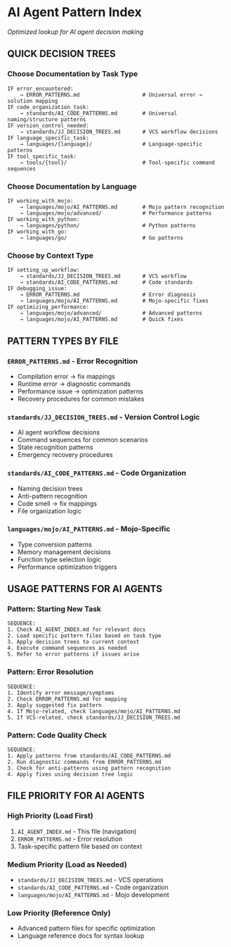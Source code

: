 # AI Agent Pattern Index

*Optimized lookup for AI agent decision making*

## QUICK DECISION TREES

### Choose Documentation by Task Type
```
IF error_encountered:
    → ERROR_PATTERNS.md                    # Universal error → solution mapping
IF code_organization_task:
    → standards/AI_CODE_PATTERNS.md        # Universal naming/structure patterns
IF version_control_needed:
    → standards/JJ_DECISION_TREES.md       # VCS workflow decisions
IF language_specific_task:
    → languages/{language}/                # Language-specific patterns
IF tool_specific_task:  
    → tools/{tool}/                        # Tool-specific command sequences
```

### Choose Documentation by Language
```
IF working_with_mojo:
    → languages/mojo/AI_PATTERNS.md        # Mojo pattern recognition
    → languages/mojo/advanced/             # Performance patterns
IF working_with_python:
    → languages/python/                    # Python patterns
IF working_with_go:
    → languages/go/                        # Go patterns
```

### Choose by Context Type
```
IF setting_up_workflow:
    → standards/JJ_DECISION_TREES.md       # VCS workflow
    → standards/AI_CODE_PATTERNS.md        # Code standards
IF debugging_issue:
    → ERROR_PATTERNS.md                    # Error diagnosis
    → languages/mojo/AI_PATTERNS.md        # Mojo-specific fixes
IF optimizing_performance:
    → languages/mojo/advanced/             # Advanced patterns  
    → languages/mojo/AI_PATTERNS.md        # Quick fixes
```

## PATTERN TYPES BY FILE

### `ERROR_PATTERNS.md` - Error Recognition
- Compilation error → fix mappings
- Runtime error → diagnostic commands  
- Performance issue → optimization patterns
- Recovery procedures for common mistakes

### `standards/JJ_DECISION_TREES.md` - Version Control Logic
- AI agent workflow decisions
- Command sequences for common scenarios
- State recognition patterns
- Emergency recovery procedures

### `standards/AI_CODE_PATTERNS.md` - Code Organization  
- Naming decision trees
- Anti-pattern recognition  
- Code smell → fix mappings
- File organization logic

### `languages/mojo/AI_PATTERNS.md` - Mojo-Specific
- Type conversion patterns
- Memory management decisions
- Function type selection logic
- Performance optimization triggers

## USAGE PATTERNS FOR AI AGENTS

### Pattern: Starting New Task
```
SEQUENCE:
1. Check AI_AGENT_INDEX.md for relevant docs
2. Load specific pattern files based on task type  
3. Apply decision trees to current context
4. Execute command sequences as needed
5. Refer to error patterns if issues arise
```

### Pattern: Error Resolution
```
SEQUENCE:
1. Identify error message/symptoms
2. Check ERROR_PATTERNS.md for mapping
3. Apply suggested fix pattern
4. If Mojo-related, check languages/mojo/AI_PATTERNS.md
5. If VCS-related, check standards/JJ_DECISION_TREES.md
```

### Pattern: Code Quality Check
```
SEQUENCE:  
1. Apply patterns from standards/AI_CODE_PATTERNS.md
2. Run diagnostic commands from ERROR_PATTERNS.md
3. Check for anti-patterns using pattern recognition
4. Apply fixes using decision tree logic
```

## FILE PRIORITY FOR AI AGENTS

### High Priority (Load First)
1. `AI_AGENT_INDEX.md` - This file (navigation)
2. `ERROR_PATTERNS.md` - Error resolution  
3. Task-specific pattern file based on context

### Medium Priority (Load as Needed)
- `standards/JJ_DECISION_TREES.md` - VCS operations
- `standards/AI_CODE_PATTERNS.md` - Code organization
- `languages/mojo/AI_PATTERNS.md` - Mojo development

### Low Priority (Reference Only)
- Advanced pattern files for specific optimization
- Language reference docs for syntax lookup